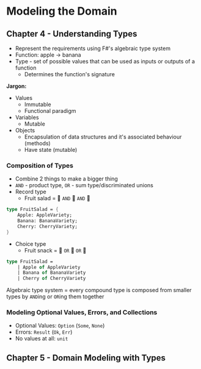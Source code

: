 # Modeling the Domain

## Chapter 4 - Understanding Types

- Represent the requirements using F#'s algebraic type system
- Function: apple -> banana
- Type - set of possible values that can be used as inputs or outputs of a function
    - Determines the function's signature

**Jargon:**
- Values
    - Immutable
    - Functional paradigm
- Variables
    - Mutable
- Objects
    - Encapsulation of data structures and it's associated behaviour (methods)
    - Have state (mutable)


### Composition of Types
- Combine 2 things to make a bigger thing
- `AND` - product type, `OR` - sum type/discriminated unions
- Record type
    - Fruit salad = 🍎 `AND` 🍌 `AND` 🍒
```fsharp
type FruitSalad = {
    Apple: AppleVariety;
    Banana: BananaVariety;
    Cherry: CherryVariety;
}
```
- Choice type
    - Fruit snack = 🍎 `OR` 🍌 `OR` 🍒
```fsharp
type FruitSalad = 
    | Apple of AppleVariety
    | Banana of BananaVariety
    | Cherry of CherryVariety
```

Algebraic type system = every compound type is composed from smaller types by `AND`ing or `OR`ing them together

### Modeling Optional Values, Errors, and Collections

- Optional Values: `Option` (`Some`, `None`)
- Errors: `Result` (`Ok`, `Err`)
- No values at all: `unit`

## Chapter 5 - Domain Modeling with Types